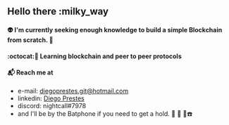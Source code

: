## Hello there :milky_way

#### :alien: I'm currently seeking enough knowledge to build a simple Blockchain from scratch. 🤔

#### :octocat:🧠 Learning blockchain and peer to peer protocols

#### :mailbox_with_mail: Reach me at

- e-mail: <diegoprestes.git@hotmail.com>
- linkedin: [Diego Prestes](https://www.linkedin.com/in/diegoprestesgit/)
- discord: nightcall#7978
- and I'll be by the Batphone if you need to get a hold. :movie_camera: :vhs: 🦇☎️
